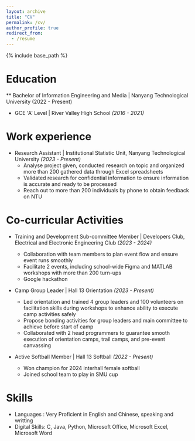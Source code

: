 ```yaml
---
layout: archive
title: "CV"
permalink: /cv/
author_profile: true
redirect_from:
  - /resume
---
```


{% include base_path %}

Education
======
** Bachelor of Information Engineering and Media | Nanyang Technological University (2022 - Present)
* GCE 'A' Level | River Valley High School _(2016 - 2021)_

Work experience
======
* Research Assistant | Institutional Statistic Unit, Nanyang Technological University _(2023 - Present)_
  * Analyse project given, conducted research on topic and organized more than 200 gathered data through Excel spreadsheets
  * Validated research for confidential information to ensure information is accurate and ready to be processed
  * Reach out to more than 200 individuals by phone to obtain feedback on NTU

Co-curricular Activities
======
* Training and Development Sub-committee Member | Developers Club, Electrical and Electronic Engineering Club _(2023 - 2024)_
  * Collaboration with team members to plan event flow and ensure event runs smoothly
  * Facilitate 2 events, including school-wide Figma and MATLAB workshops with more than 200 turn-ups
  * Google hackathon
 
* Camp Group Leader | Hall 13 Orientation _(2023 - Present)_
  * Led orientation and trained 4 group leaders and 100 volunteers on facilitation skills during workshops to enhance ability to execute camp activities safely
  * Propose bonding activities for group leaders and main committee to achieve before start of camp
  * Collaborated with 2 head programmers to guarantee smooth execution of orientation camps, trail camps, and pre-event canvassing
 
* Active Softball Member | Hall 13 Softball _(2022 - Present)_
  * Won champion for 2024 interhall female softball
  * Joined school team to play in SMU cup

Skills
======
* Languages : Very Proficient in English and Chinese, speaking and writting
* Digital Skills: C, Java, Python, Microsoft Office, Microsoft Excel, Microsoft Word
